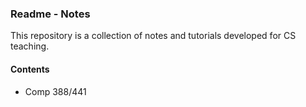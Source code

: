 ### Readme - Notes

This repository is a collection of notes and tutorials developed for CS teaching.

#### Contents
* Comp 388/441
